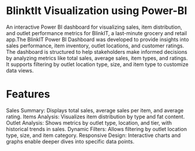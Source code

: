 # BlinktIt Visualization using Power-BI
An interactive Power BI dashboard for visualizing sales, item distribution, and outlet performance metrics for BlinkIT, a last-minute grocery and retail app.The BlinkIT Power BI Dashboard was developed to provide insights into sales performance, item inventory, outlet locations, and customer ratings. The dashboard is structured to help stakeholders make informed decisions by analyzing metrics like total sales, average sales, item types, and ratings. It supports filtering by outlet location type, size, and item type to customize data views.
# Features
Sales Summary: Displays total sales, average sales per item, and average rating.
Items Analysis: Visualizes item distribution by type and fat content.
Outlet Analysis: Shows metrics by outlet type, location, and tier, with historical trends in sales.
Dynamic Filters: Allows filtering by outlet location type, size, and item category.
Responsive Design: Interactive charts and graphs enable deeper dives into specific data points.
